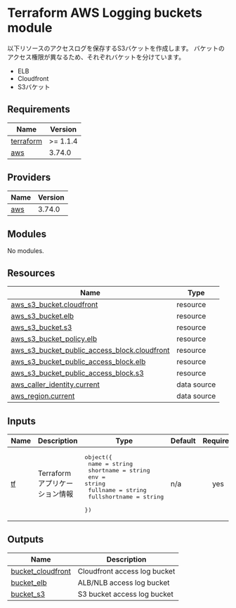 <!-- BEGIN_TF_DOCS -->
# Terraform AWS Logging buckets module

以下リソースのアクセスログを保存するS3バケットを作成します。
バケットのアクセス権限が異なるため、それぞれバケットを分けています。
* ELB
* Cloudfront
* S3バケット

## Requirements

| Name | Version |
|------|---------|
| <a name="requirement_terraform"></a> [terraform](#requirement\_terraform) | >= 1.1.4 |
| <a name="requirement_aws"></a> [aws](#requirement\_aws) | 3.74.0 |

## Providers

| Name | Version |
|------|---------|
| <a name="provider_aws"></a> [aws](#provider\_aws) | 3.74.0 |

## Modules

No modules.

## Resources

| Name | Type |
|------|------|
| [aws_s3_bucket.cloudfront](https://registry.terraform.io/providers/hashicorp/aws/3.74.0/docs/resources/s3_bucket) | resource |
| [aws_s3_bucket.elb](https://registry.terraform.io/providers/hashicorp/aws/3.74.0/docs/resources/s3_bucket) | resource |
| [aws_s3_bucket.s3](https://registry.terraform.io/providers/hashicorp/aws/3.74.0/docs/resources/s3_bucket) | resource |
| [aws_s3_bucket_policy.elb](https://registry.terraform.io/providers/hashicorp/aws/3.74.0/docs/resources/s3_bucket_policy) | resource |
| [aws_s3_bucket_public_access_block.cloudfront](https://registry.terraform.io/providers/hashicorp/aws/3.74.0/docs/resources/s3_bucket_public_access_block) | resource |
| [aws_s3_bucket_public_access_block.elb](https://registry.terraform.io/providers/hashicorp/aws/3.74.0/docs/resources/s3_bucket_public_access_block) | resource |
| [aws_s3_bucket_public_access_block.s3](https://registry.terraform.io/providers/hashicorp/aws/3.74.0/docs/resources/s3_bucket_public_access_block) | resource |
| [aws_caller_identity.current](https://registry.terraform.io/providers/hashicorp/aws/3.74.0/docs/data-sources/caller_identity) | data source |
| [aws_region.current](https://registry.terraform.io/providers/hashicorp/aws/3.74.0/docs/data-sources/region) | data source |

## Inputs

| Name | Description | Type | Default | Required |
|------|-------------|------|---------|:--------:|
| <a name="input_tf"></a> [tf](#input\_tf) | Terraformアプリケーション情報 | <pre>object({<br>    name          = string<br>    shortname     = string<br>    env           = string<br>    fullname      = string<br>    fullshortname = string<br>  })</pre> | n/a | yes |

## Outputs

| Name | Description |
|------|-------------|
| <a name="output_bucket_cloudfront"></a> [bucket\_cloudfront](#output\_bucket\_cloudfront) | Cloudfront access log bucket |
| <a name="output_bucket_elb"></a> [bucket\_elb](#output\_bucket\_elb) | ALB/NLB access log bucket |
| <a name="output_bucket_s3"></a> [bucket\_s3](#output\_bucket\_s3) | S3 bucket access log bucket |
<!-- END_TF_DOCS -->    